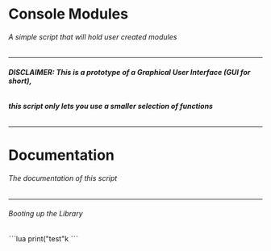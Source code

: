 # Console Modules
###### *A simple script that will hold user created modules*
------
###### **DISCLAIMER: This is a prototype of a Graphical User Interface (GUI for short),**
###### **this script only lets you use a smaller selection of functions**
------
# Documentation
###### *The documentation of this script*
------

###### Booting up the Library
ˋˋˋlua
print("test"k
ˋˋˋ
